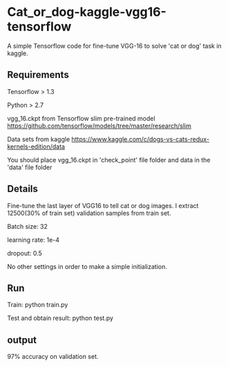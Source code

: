 # Cat_or_dog-kaggle-vgg16-tensorflow
A simple Tensorflow code for fine-tune VGG-16 to solve 'cat or dog' task in kaggle.

## Requirements

Tensorflow > 1.3

Python > 2.7

vgg_16.ckpt from Tensorflow slim pre-trained model https://github.com/tensorflow/models/tree/master/research/slim

Data sets from kaggle https://www.kaggle.com/c/dogs-vs-cats-redux-kernels-edition/data

You should place vgg_16.ckpt in 'check_point' file folder and data in the 'data' file folder

## Details

Fine-tune the last layer of VGG16 to tell cat or dog images. I extract 12500(30% of train set) validation samples from train set. 

Batch size: 32

learning rate: 1e-4

dropout: 0.5

No other settings in order to make a simple initialization.

## Run

Train: python train.py

Test and obtain result: python test.py

## output

97% accuracy on validation set.

